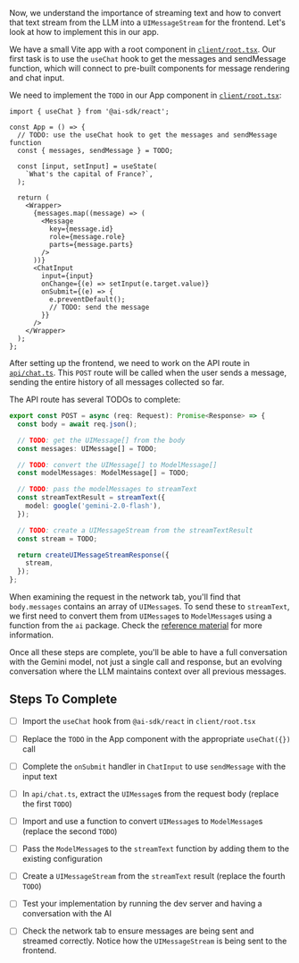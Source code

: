Now, we understand the importance of streaming text and how to convert that text stream from the LLM into a `UIMessageStream` for the frontend. Let's look at how to implement this in our app.

We have a small Vite app with a root component in [`client/root.tsx`](./client/root.tsx). Our first task is to use the `useChat` hook to get the messages and sendMessage function, which will connect to pre-built components for message rendering and chat input.

We need to implement the `TODO` in our App component in [`client/root.tsx`](./client/root.tsx):

```tsx
import { useChat } from '@ai-sdk/react';

const App = () => {
  // TODO: use the useChat hook to get the messages and sendMessage function
  const { messages, sendMessage } = TODO;

  const [input, setInput] = useState(
    `What's the capital of France?`,
  );

  return (
    <Wrapper>
      {messages.map((message) => (
        <Message
          key={message.id}
          role={message.role}
          parts={message.parts}
        />
      ))}
      <ChatInput
        input={input}
        onChange={(e) => setInput(e.target.value)}
        onSubmit={(e) => {
          e.preventDefault();
          // TODO: send the message
        }}
      />
    </Wrapper>
  );
};
```

After setting up the frontend, we need to work on the API route in [`api/chat.ts`](./api/chat.ts). This `POST` route will be called when the user sends a message, sending the entire history of all messages collected so far.

The API route has several TODOs to complete:

```ts
export const POST = async (req: Request): Promise<Response> => {
  const body = await req.json();

  // TODO: get the UIMessage[] from the body
  const messages: UIMessage[] = TODO;

  // TODO: convert the UIMessage[] to ModelMessage[]
  const modelMessages: ModelMessage[] = TODO;

  // TODO: pass the modelMessages to streamText
  const streamTextResult = streamText({
    model: google('gemini-2.0-flash'),
  });

  // TODO: create a UIMessageStream from the streamTextResult
  const stream = TODO;

  return createUIMessageStreamResponse({
    stream,
  });
};
```

When examining the request in the network tab, you'll find that `body.messages` contains an array of `UIMessage`s. To send these to `streamText`, we first need to convert them from `UIMessage`s to `ModelMessage`s using a function from the `ai` package. Check the [reference material](/exercises/99-reference/99.01-ui-messages-vs-model-messages/explainer/readme.md) for more information.

Once all these steps are complete, you'll be able to have a full conversation with the Gemini model, not just a single call and response, but an evolving conversation where the LLM maintains context over all previous messages.

## Steps To Complete

- [ ] Import the `useChat` hook from `@ai-sdk/react` in `client/root.tsx`

- [ ] Replace the `TODO` in the App component with the appropriate `useChat({})` call

- [ ] Complete the `onSubmit` handler in `ChatInput` to use `sendMessage` with the input text

- [ ] In `api/chat.ts`, extract the `UIMessage`s from the request body (replace the first `TODO`)

- [ ] Import and use a function to convert `UIMessage`s to `ModelMessage`s (replace the second `TODO`)

- [ ] Pass the `ModelMessage`s to the `streamText` function by adding them to the existing configuration

- [ ] Create a `UIMessageStream` from the `streamText` result (replace the fourth `TODO`)

- [ ] Test your implementation by running the dev server and having a conversation with the AI

- [ ] Check the network tab to ensure messages are being sent and streamed correctly. Notice how the `UIMessageStream` is being sent to the frontend.
